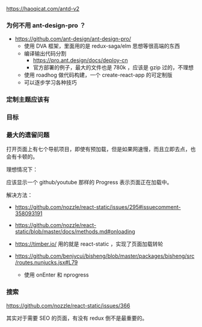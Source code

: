 https://haoqicat.com/antd-v2

### 为何不用 ant-design-pro ？

* https://github.com/ant-design/ant-design-pro/
  * 使用 DVA 框架，里面用的是 redux-saga/elm 思想等很高端的东西
  * 编译输出代码分割
    * https://pro.ant.design/docs/deploy-cn
    * 官方部署的例子，最大的文件也是 780k ，应该是 gzip 过的，不理想
  * 使用 roadhog 做代码构建，一个 create-react-app 的可定制版
  * 可以逐步学习各种技巧

### 定制主题应该有

### 目标

### 最大的遗留问题

打开页面上有七个导航项目，即使有预加载，但是如果网速慢，而且立即去点，也会有卡顿的。

理想情况下：

应该显示一个 github/youtube 那样的 Progress 表示页面正在加载中。

解决方法：

* https://github.com/nozzle/react-static/issues/295#issuecomment-358093191
* https://github.com/nozzle/react-static/blob/master/docs/methods.md#onloading
* https://timber.io/ 用的就是 react-static ，实现了页面加载转轮

* https://github.com/benjycui/bisheng/blob/master/packages/bisheng/src/routes.nunjucks.jsx#L79
  * 使用 onEnter 和 nprogress

### 搜索

https://github.com/nozzle/react-static/issues/366

其实对于需要 SEO 的页面，有没有 redux 倒不是最重要的。
